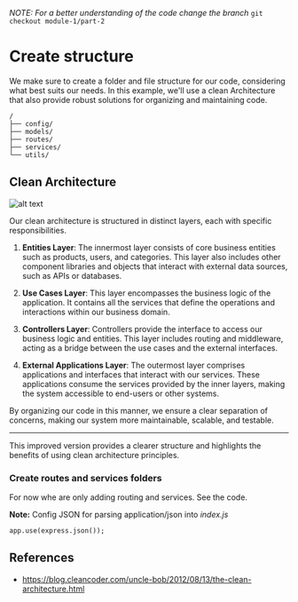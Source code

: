 _NOTE: For a better understanding of the code change the branch_ `git checkout module-1/part-2`

# Create structure 

We make sure to create a folder and file structure for our code, considering what best suits our needs. In this example, we'll use a clean Architecture that also provide robust solutions for organizing and maintaining code.

    /
    ├── config/
    ├── models/
    ├── routes/
    ├── services/
    └── utils/

## Clean Architecture

![alt text](https://blog.cleancoder.com/uncle-bob/images/2012-08-13-the-clean-architecture/CleanArchitecture.jpg)

Our clean architecture is structured in distinct layers, each with specific responsibilities.

1. **Entities Layer**:
   The innermost layer consists of core business entities such as products, users, and categories. This layer also includes other component libraries and objects that interact with external data sources, such as APIs or databases.

2. **Use Cases Layer**:
   This layer encompasses the business logic of the application. It contains all the services that define the operations and interactions within our business domain.

3. **Controllers Layer**:
   Controllers provide the interface to access our business logic and entities. This layer includes routing and middleware, acting as a bridge between the use cases and the external interfaces.

4. **External Applications Layer**:
   The outermost layer comprises applications and interfaces that interact with our services. These applications consume the services provided by the inner layers, making the system accessible to end-users or other systems.

By organizing our code in this manner, we ensure a clear separation of concerns, making our system more maintainable, scalable, and testable.

---

This improved version provides a clearer structure and highlights the benefits of using clean architecture principles.

### Create routes and services folders

For now whe are only adding routing and services. See the code.

**Note:** Config JSON for parsing application/json into _index.js_

```
app.use(express.json()); 
```


## References

- https://blog.cleancoder.com/uncle-bob/2012/08/13/the-clean-architecture.html

